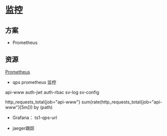 # 监控

## 方案

- Prometheus

## 资源

[Prometheus](https://studygolang.com/articles/10059?fr=sidebar)

- qps prometheus 监控

api-www
auth-jwt
auth-rbac
sv-log
sv-config

http_requests_total{job="api-www"}
sum(rate(http_requests_total{job="api-www"}[5m])) by (path)

- Grafana：
ts1-qps-url

- jaeger跟踪 